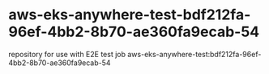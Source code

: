 # aws-eks-anywhere-test-bdf212fa-96ef-4bb2-8b70-ae360fa9ecab-54
repository for use with E2E test job aws-eks-anywhere-test:bdf212fa-96ef-4bb2-8b70-ae360fa9ecab-54
